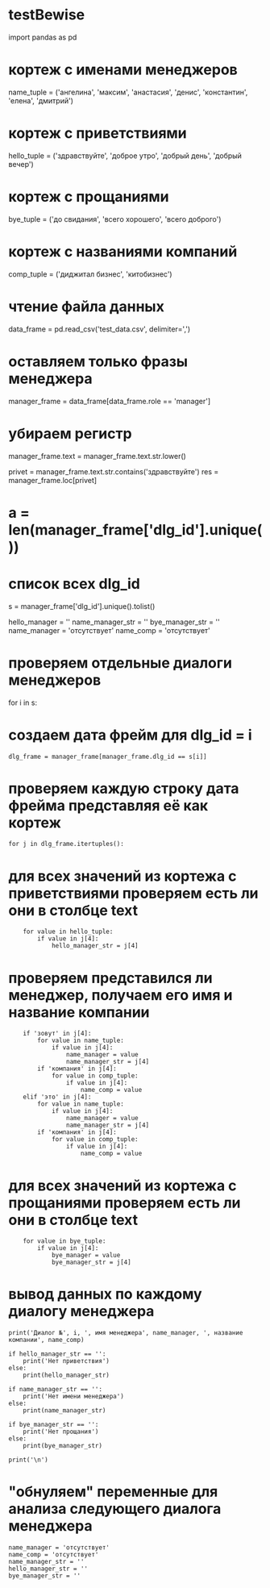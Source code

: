 # testBewise

import pandas as pd

# кортеж с именами менеджеров
name_tuple = ('ангелина', 'максим', 'анастасия', 'денис', 'константин', 'елена', 'дмитрий')

# кортеж с приветствиями
hello_tuple = ('здравствуйте', 'доброе утро', 'добрый день', 'добрый вечер')

# кортеж с прощаниями
bye_tuple = ('до свидания', 'всего хорошего', 'всего доброго')

# кортеж с названиями компаний
comp_tuple = ('диджитал бизнес', 'китобизнес')

# чтение файла данных
data_frame = pd.read_csv('test_data.csv', delimiter=',')

# оставляем только фразы менеджера
manager_frame = data_frame[data_frame.role == 'manager']

# убираем регистр
manager_frame.text = manager_frame.text.str.lower()


privet = manager_frame.text.str.contains('здравствуйте')
res = manager_frame.loc[privet]


# a = len(manager_frame['dlg_id'].unique())

# список всех dlg_id
s = manager_frame['dlg_id'].unique().tolist()

hello_manager = ''
name_manager_str = ''
bye_manager_str = ''
name_manager = 'отсутствует'
name_comp = 'отсутствует'

# проверяем отдельные диалоги менеджеров
for i in s:
    
# создаем дата фрейм для dlg_id = i
    dlg_frame = manager_frame[manager_frame.dlg_id == s[i]]

# проверяем каждую строку дата фрейма представляя её как кортеж
    for j in dlg_frame.itertuples():
        
# для всех значений из кортежа с приветствиями проверяем есть ли они в столбце text
        for value in hello_tuple:
            if value in j[4]:
                hello_manager_str = j[4]
        
# проверяем представился ли менеджер, получаем его имя и название компании
        if 'зовут' in j[4]:
            for value in name_tuple:
                if value in j[4]:
                    name_manager = value
                    name_manager_str = j[4]
            if 'компания' in j[4]:
                for value in comp_tuple:
                    if value in j[4]:
                        name_comp = value
        elif 'это' in j[4]:
            for value in name_tuple:
                if value in j[4]:
                    name_manager = value
                    name_manager_str = j[4]
            if 'компания' in j[4]:
                for value in comp_tuple:
                    if value in j[4]:
                        name_comp = value
    
# для всех значений из кортежа с прощаниями проверяем есть ли они в столбце text
        for value in bye_tuple:
            if value in j[4]:
                bye_manager = value
                bye_manager_str = j[4]
                
# вывод данных по каждому диалогу менеджера
    print('Диалог №', i, ', имя менеджера', name_manager, ', название компании', name_comp)

    if hello_manager_str == '':
        print('Нет приветствия')
    else:
        print(hello_manager_str)
        
    if name_manager_str == '':
        print('Нет имени менеджера')
    else:
        print(name_manager_str)

    if bye_manager_str == '':
        print('Нет прощания')
    else:
        print(bye_manager_str)
      
    print('\n')
    
# "обнуляем" переменные для анализа следующего диалога менеджера
    name_manager = 'отсутствует'
    name_comp = 'отсутствует'
    name_manager_str = ''
    hello_manager_str = ''
    bye_manager_str = ''
